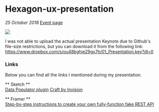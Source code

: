 # Hexagon-ux-presentation
*25 October 2018* 
[Event page](https://www.eventbrite.fr/e/billets-hexagon-ux-paris-presents-prototyping-all-the-things-dailymotion-50950636726#)


![](https://img.evbuc.com/https%3A%2F%2Fcdn.evbuc.com%2Fimages%2F50728545%2F237384346449%2F1%2Foriginal.jpg?w=800&auto=compress&rect=0%2C41%2C1332%2C666&s=05bf5c554e32792be32b3ec8148df9bd)


I was not able to upload the actual presentation Keynote due to Github's file-size restrictions, but you can download it from the following link:
https://www.dropbox.com/s/ou48bghie29gx7h/01_Presentation.key?dl=0



### Links
Below you can find all the links I mentioned during my presentation.

** Sketch **  
[Data Populator plugin](https://github.com/preciousforever/data-populator) 
[Craft by Invision](https://www.invisionapp.com/craft) 

** Framer **  
[Step-by-step instructions to create your own fully-function fake REST API](https://github.com/typicode/json-server)
